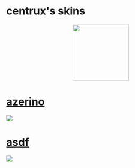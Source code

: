 # centrux's skins
<p align="center">
<a href="https://osu.ppy.sh/users/5426769">
  <img src="https://a.ppy.sh/5426769"  
       width="150"
       height="150"></a>

   # [azerino](https://drive.google.com/file/d/1_zQlU0XAsAp-GBb7bIWlAlIGR5AYjYhK/view?usp=sharing)
[![](https://cdn.discordapp.com/attachments/1000088155501891766/1170177759914500166/screenshot698.png)](https://drive.google.com/file/d/1_zQlU0XAsAp-GBb7bIWlAlIGR5AYjYhK/view?usp=sharing)
  
  # [asdf](https://drive.google.com/file/d/1J6p_pavHMGszWg8C42c303vbOuRC-mZ6/view)
[![](https://cdn.discordapp.com/attachments/689426989345669144/1097902185737629716/centrux.jpeg)](https://drive.google.com/file/d/1J6p_pavHMGszWg8C42c303vbOuRC-mZ6/view)
